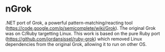 nGrok
=====

.NET port of Grok, a powerful pattern-matching/reacting tool (https://code.google.com/p/semicomplete/wiki/Grok).
The original Grok was on C/Ruby targetting Linux. 
This work is based on the pure Ruby port (https://github.com/jordansissel/ruby-grok) which removed Linux dependencies from the original Grok, allowing it to run on other OS.
